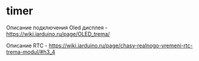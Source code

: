 # timer
Описание подключения Oled дисплея - https://wiki.iarduino.ru/page/OLED_trema/

Описание RTC - https://wiki.iarduino.ru/page/chasy-realnogo-vremeni-rtc-trema-modul/#h3_4

